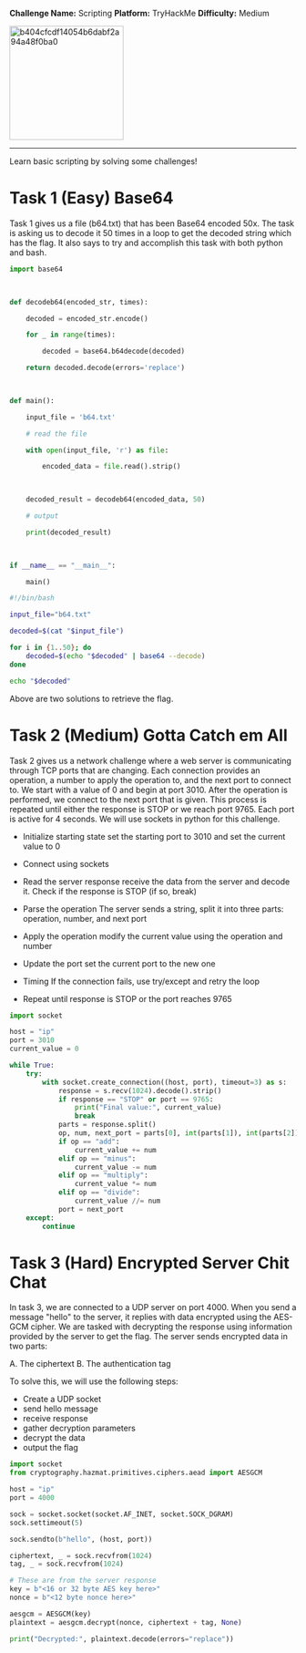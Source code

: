 **Challenge Name:** Scripting
**Platform:** TryHackMe
**Difficulty:** Medium

<img width="200" height="200" alt="b404cfcdf14054b6dabf2a94a48f0ba0" src="https://github.com/user-attachments/assets/29eaedeb-b851-4622-ba90-8dfd48723693" />

---
Learn basic scripting by solving some challenges!

# Task 1 (Easy) Base64

Task 1 gives us a file (b64.txt) that has been Base64 encoded 50x. The task is asking us to decode it 50 times in a loop to get the decoded string which has the flag. It also says to try and accomplish this task with both python and bash.

```python
import base64

  

def decodeb64(encoded_str, times):

    decoded = encoded_str.encode()

    for _ in range(times):

        decoded = base64.b64decode(decoded)

    return decoded.decode(errors='replace')  

  

def main():

    input_file = 'b64.txt'

    # read the file

    with open(input_file, 'r') as file:

        encoded_data = file.read().strip()

  

    decoded_result = decodeb64(encoded_data, 50)

    # output

    print(decoded_result)

  

if __name__ == "__main__":

    main()
```

```bash
#!/bin/bash

input_file="b64.txt"

decoded=$(cat "$input_file")

for i in {1..50}; do
    decoded=$(echo "$decoded" | base64 --decode)
done

echo "$decoded"
```

Above are two solutions to retrieve the flag.

# Task 2 (Medium) Gotta Catch em All

Task 2 gives us a network challenge where a web server is communicating through TCP ports that are changing. Each connection provides an operation, a number to apply the operation to, and the next port to connect to. We start with a value of 0 and begin at port 3010. After the operation is performed, we connect to the next port that is given. This process is repeated until either the response is STOP or we reach port 9765. Each port is active for 4 seconds. We will use sockets in python for this challenge.

- Initialize starting state
	set the starting port to 3010 and set the current value to 0

- Connect using sockets

- Read the server response
	receive the data from the server and decode it. Check if the response is STOP (if so, break)

- Parse the operation
	The server sends a string, split it into three parts: operation, number, and next port
- Apply the operation
	modify the current value using the operation and number
- Update the port
	set the current port to the new one
- Timing
	If the connection fails, use try/except and retry the loop

- Repeat until response is STOP or the port reaches 9765

```python
import socket

host = "ip"
port = 3010
current_value = 0

while True:
    try:
        with socket.create_connection((host, port), timeout=3) as s:
            response = s.recv(1024).decode().strip()
            if response == "STOP" or port == 9765:
                print("Final value:", current_value)
                break
            parts = response.split()
            op, num, next_port = parts[0], int(parts[1]), int(parts[2])
            if op == "add":
                current_value += num
            elif op == "minus":
                current_value -= num
            elif op == "multiply":
                current_value *= num
            elif op == "divide":
                current_value //= num
            port = next_port
    except:
        continue
```


# Task 3 (Hard) Encrypted Server Chit Chat

In task 3, we are connected to a UDP server on port 4000. When you send a message "hello" to the server, it replies with data encrypted using the AES-GCM cipher. We are tasked with decrypting the response using information provided by the server to get the flag. The server sends encrypted data in two parts:

A. The ciphertext
B. The authentication tag

To solve this, we will use the following steps:

- Create a UDP socket
- send hello message
- receive response
- gather decryption parameters
- decrypt the data
- output the flag

```python
import socket
from cryptography.hazmat.primitives.ciphers.aead import AESGCM

host = "ip"
port = 4000

sock = socket.socket(socket.AF_INET, socket.SOCK_DGRAM)
sock.settimeout(5)

sock.sendto(b"hello", (host, port))

ciphertext, _ = sock.recvfrom(1024)
tag, _ = sock.recvfrom(1024)

# These are from the server response
key = b"<16 or 32 byte AES key here>"
nonce = b"<12 byte nonce here>"

aesgcm = AESGCM(key)
plaintext = aesgcm.decrypt(nonce, ciphertext + tag, None)

print("Decrypted:", plaintext.decode(errors="replace"))

```


